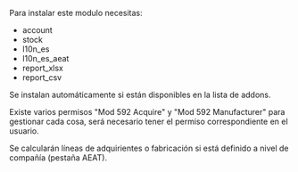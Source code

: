 Para instalar este modulo necesitas:

- account
- stock
- l10n_es
- l10n_es_aeat
- report_xlsx
- report_csv

Se instalan automáticamente si están disponibles en la lista de addons.

Existe varios permisos "Mod 592 Acquire" y "Mod 592 Manufacturer" para
gestionar cada cosa, será necesario tener el permiso correspondiente en
el usuario.

Se calcularán líneas de adquirientes o fabricación si está definido a
nivel de compañía (pestaña AEAT).
